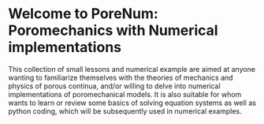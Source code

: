 # Welcome to PoreNum: Poromechanics with Numerical implementations

This collection of small lessons and numerical example are aimed at anyone wanting to familiarize themselves with the theories of mechanics and physics of porous continua,
and/or willing to delve into numerical implementations of poromechanical models.
It is also suitable for whom wants to learn or review some basics of solving equation systems as well as python coding,
which will be subsequently used in numerical examples.

```{tableofcontents}
```

<!-- This is a small sample book to give you a feel for how book content is
structured.
It shows off a few of the major file types, as well as some sample content.
It does not go in-depth into any particular topic - check out [the Jupyter Book documentation](https://jupyterbook.org) for more information.

Check out the content pages bundled with this sample book to see more. -->
